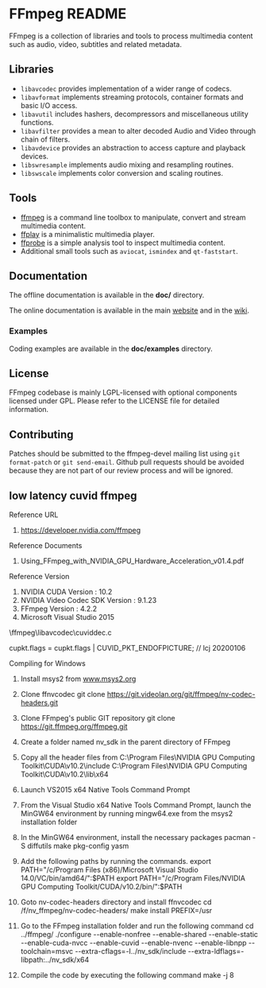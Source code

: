 FFmpeg README
=============

FFmpeg is a collection of libraries and tools to process multimedia content
such as audio, video, subtitles and related metadata.

## Libraries

* `libavcodec` provides implementation of a wider range of codecs.
* `libavformat` implements streaming protocols, container formats and basic I/O access.
* `libavutil` includes hashers, decompressors and miscellaneous utility functions.
* `libavfilter` provides a mean to alter decoded Audio and Video through chain of filters.
* `libavdevice` provides an abstraction to access capture and playback devices.
* `libswresample` implements audio mixing and resampling routines.
* `libswscale` implements color conversion and scaling routines.

## Tools

* [ffmpeg](https://ffmpeg.org/ffmpeg.html) is a command line toolbox to
  manipulate, convert and stream multimedia content.
* [ffplay](https://ffmpeg.org/ffplay.html) is a minimalistic multimedia player.
* [ffprobe](https://ffmpeg.org/ffprobe.html) is a simple analysis tool to inspect
  multimedia content.
* Additional small tools such as `aviocat`, `ismindex` and `qt-faststart`.

## Documentation

The offline documentation is available in the **doc/** directory.

The online documentation is available in the main [website](https://ffmpeg.org)
and in the [wiki](https://trac.ffmpeg.org).

### Examples

Coding examples are available in the **doc/examples** directory.

## License

FFmpeg codebase is mainly LGPL-licensed with optional components licensed under
GPL. Please refer to the LICENSE file for detailed information.

## Contributing

Patches should be submitted to the ffmpeg-devel mailing list using
`git format-patch` or `git send-email`. Github pull requests should be
avoided because they are not part of our review process and will be ignored.

## low latency cuvid ffmpeg

Reference URL
1. https://developer.nvidia.com/ffmpeg

Reference Documents
1. Using_FFmpeg_with_NVIDIA_GPU_Hardware_Acceleration_v01.4.pdf

Reference Version
1. NVIDIA CUDA Version : 10.2
2. NVIDIA Video Codec SDK Version : 9.1.23
3. FFmpeg Version : 4.2.2
4. Microsoft Visual Studio 2015

\ffmpeg\libavcodec\cuviddec.c

cupkt.flags = cupkt.flags | CUVID_PKT_ENDOFPICTURE; // lcj 20200106

Compiling for Windows

1. Install msys2 from www.msys2.org

2. Clone ffnvcodec
git clone https://git.videolan.org/git/ffmpeg/nv-codec-headers.git

3. Clone FFmpeg's public GIT repository
git clone https://git.ffmpeg.org/ffmpeg.git

4. Create a folder named nv_sdk in the parent directory of FFmpeg

5. Copy all the header files from
C:\Program Files\NVIDIA GPU Computing Toolkit\CUDA\v10.2\include
C:\Program Files\NVIDIA GPU Computing Toolkit\CUDA\v10.2\lib\x64

6. Launch VS2015 x64 Native Tools Command Prompt

7. From the Visual Studio x64 Native Tools Command Prompt, launch the MinGW64 environment by running mingw64.exe from the msys2 installation folder

8. In the MinGW64 environment, install the necessary packages
pacman -S diffutils make pkg-config yasm

9. Add the following paths by running the commands.
export PATH="/c/Program Files (x86)/Microsoft Visual Studio 14.0/VC/bin/amd64/":$PATH
export PATH="/c/Program Files/NVIDIA GPU Computing Toolkit/CUDA/v10.2/bin/":$PATH

10. Goto nv-codec-headers directory and install ffnvcodec
cd /f/nv_ffmpeg/nv-codec-headers/
make install PREFIX=/usr

11. Go to the FFmpeg installation folder and run the following command
cd ../ffmpeg/
./configure --enable-nonfree --enable-shared --enable-static --enable-cuda-nvcc --enable-cuvid --enable-nvenc --enable-libnpp --toolchain=msvc --extra-cflags=-I../nv_sdk/include --extra-ldflags=-libpath:../nv_sdk/x64

12. Compile the code by executing the following command
make -j 8

